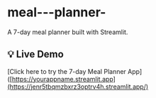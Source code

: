 # meal---planner-
A 7-day meal planner built with Streamlit.
## 💡 Live Demo

[Click here to try the 7-day Meal Planner App]([https://yourappname.streamlit.app](https://jenr5tbqmzbxrz3optrv4h.streamlit.app/)

